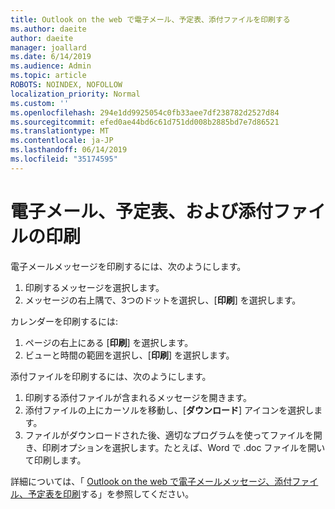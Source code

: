 ```yaml
---
title: Outlook on the web で電子メール、予定表、添付ファイルを印刷する
ms.author: daeite
author: daeite
manager: joallard
ms.date: 6/14/2019
ms.audience: Admin
ms.topic: article
ROBOTS: NOINDEX, NOFOLLOW
localization_priority: Normal
ms.custom: ''
ms.openlocfilehash: 294e1dd9925054c0fb33aee7df238782d2527d84
ms.sourcegitcommit: efed0ae44bd6c61d751dd008b2885bd7e7d86521
ms.translationtype: MT
ms.contentlocale: ja-JP
ms.lasthandoff: 06/14/2019
ms.locfileid: "35174595"
---
```

# <a name="print-email-calendars-and-attachments"></a>電子メール、予定表、および添付ファイルの印刷

電子メールメッセージを印刷するには、次のようにします。
  
1. 印刷するメッセージを選択します。
1. メッセージの右上隅で、3つのドットを選択し、[**印刷**] を選択します。

カレンダーを印刷するには:

1. ページの右上にある [**印刷**] を選択します。
1. ビューと時間の範囲を選択し、[**印刷**] を選択します。

添付ファイルを印刷するには、次のようにします。

1. 印刷する添付ファイルが含まれるメッセージを開きます。
2. 添付ファイルの上にカーソルを移動し、[**ダウンロード**] アイコンを選択します。
3. ファイルがダウンロードされた後、適切なプログラムを使ってファイルを開き、印刷オプションを選択します。たとえば、Word で .doc ファイルを開いて印刷します。

詳細については、「 [Outlook on the web で電子メールメッセージ、添付ファイル、予定表を印刷](https://support.office.com/article/2cf529d1-3b8f-4de2-b254-b7f870e58a2b)する」を参照してください。